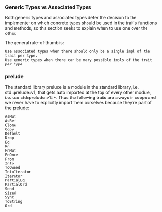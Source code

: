 ### Generic Types vs Associated Types

Both generic types and associated types defer the decision to the implementer on which concrete types should be used in the trait's functions and methods, so this section seeks to explain when to use one over the other.

The general rule-of-thumb is:

    Use associated types when there should only be a single impl of the trait per type.
    Use generic types when there can be many possible impls of the trait per type.


### prelude

The standard library prelude is a module in the standard library, i.e. std::prelude::v1, that gets auto imported at the top of every other module, i.e. use std::prelude::v1::*. Thus the following traits are always in scope and we never have to explicitly import them ourselves because they're part of the prelude:

    AsMut
    AsRef
    Clone
    Copy
    Default
    Drop
    Eq
    Fn
    FnMut
    FnOnce
    From
    Into
    ToOwned
    IntoIterator
    Iterator
    PartialEq
    PartialOrd
    Send
    Sized
    Sync
    ToString
    Ord
